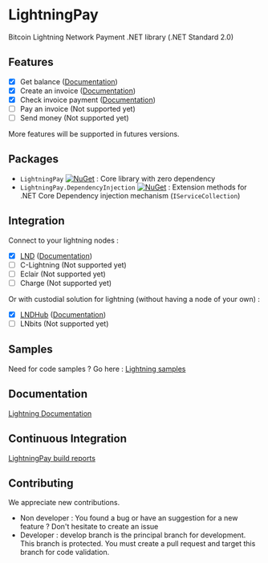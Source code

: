 # LightningPay
Bitcoin Lightning Network Payment .NET library (.NET Standard 2.0)

## Features

- [x] Get balance ([Documentation](documentation/client.md))
- [x] Create an invoice ([Documentation](documentation/client.md))
- [x] Check invoice payment ([Documentation](documentation/client.md))
- [ ] Pay an invoice  (Not supported yet)
- [ ] Send money  (Not supported yet)

More features will be supported in futures versions. 

## Packages

- `LightningPay` [![NuGet](https://img.shields.io/nuget/v/LightningPay.svg)](https://www.nuget.org/packages/LightningPay) : Core library with zero dependency
- `LightningPay.DependencyInjection` [![NuGet](https://img.shields.io/nuget/v/LightningPay.DependencyInjection.svg)](https://www.nuget.org/packages/LightningPay.DependencyInjection) : Extension methods for .NET Core Dependency injection mechanism (`IServiceCollection`)

## Integration

Connect to your lightning nodes : 

- [x] [LND](https://github.com/lightningnetwork/lnd) ([Documentation](documentation/client-lnd.md))
- [ ] C-Lightning  (Not supported yet)
- [ ] Eclair  (Not supported yet)
- [ ] Charge (Not supported yet)

Or with custodial solution for lightning (without having a node  of your own) : 

- [x] [LNDHub](https://github.com/BlueWallet/LndHub)  ([Documentation](documentation/client-lndhub.md))
- [ ] LNbits  (Not supported yet)

## Samples

Need for code samples ? Go here : [Lightning samples](samples/)

## Documentation

[Lightning Documentation](documentation/)

## Continuous Integration

[LightningPay build reports](https://dev.azure.com/NiawaCorp/LightningPay/_build?definitionId=24)

## Contributing

We appreciate new contributions.

- Non developer : You found a bug or have an suggestion for a new feature ? Don't hesitate to create an issue
- Developer : develop branch is the principal branch for development. This branch is protected. You must create a pull request and target this branch for code validation.